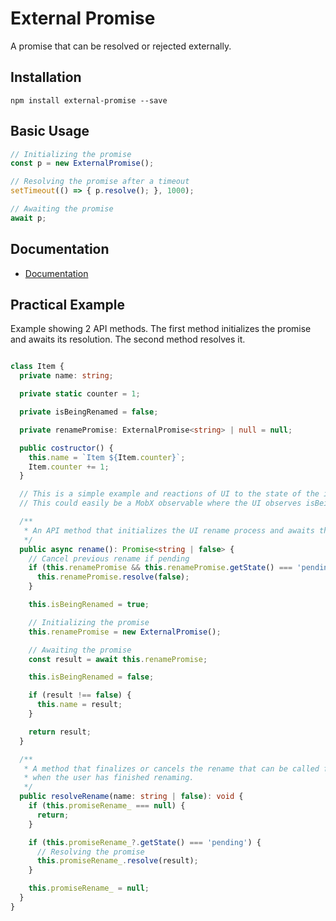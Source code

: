 # External Promise

A promise that can be resolved or rejected externally.

## Installation

```
npm install external-promise --save
```

## Basic Usage

```ts
// Initializing the promise
const p = new ExternalPromise();

// Resolving the promise after a timeout
setTimeout(() => { p.resolve(); }, 1000);

// Awaiting the promise
await p;
```

## Documentation

- [Documentation](./docs/api/external_promise)

## Practical Example

Example showing 2 API methods. The first method initializes the promise and awaits its resolution. The second method resolves it.

```ts

class Item {
  private name: string;

  private static counter = 1;

  private isBeingRenamed = false;

  private renamePromise: ExternalPromise<string> | null = null;

  public costructor() {
    this.name = `Item ${Item.counter}`;
    Item.counter += 1;
  }

  // This is a simple example and reactions of UI to the state of the instance are not considered.
  // This could easily be a MobX observable where the UI observes isBeingRenamed and name.

  /**
   * An API method that initializes the UI rename process and awaits the operation to complete.
   */
  public async rename(): Promise<string | false> {
    // Cancel previous rename if pending
    if (this.renamePromise && this.renamePromise.getState() === 'pending') {
      this.renamePromise.resolve(false);
    }

    this.isBeingRenamed = true;

    // Initializing the promise
    this.renamePromise = new ExternalPromise();

    // Awaiting the promise
    const result = await this.renamePromise;

    this.isBeingRenamed = false;

    if (result !== false) {
      this.name = result;
    }

    return result;
  }

  /**
   * A method that finalizes or cancels the rename that can be called from another part of the UI
   * when the user has finished renaming.
   */
  public resolveRename(name: string | false): void {
    if (this.promiseRename_ === null) {
      return;
    }

    if (this.promiseRename_?.getState() === 'pending') {
      // Resolving the promise
      this.promiseRename_.resolve(result);
    }

    this.promiseRename_ = null;
  }
}
```
